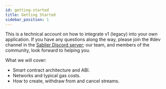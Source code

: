 ```yaml
---
id: getting-started
title: Getting Started
sidebar_position: 1
---
```


This is a technical account on how to integrate v1 (legacy) into your own application. If you have any questions along
the way, please join the #dev channel in the [Sablier Discord server](https://discord.sablier.com); our team, and
members of the community, look forward to helping you.

What we will cover:

- Smart contract architecture and ABI.
- Networks and typical gas costs.
- How to create, withdraw from and cancel streams.
